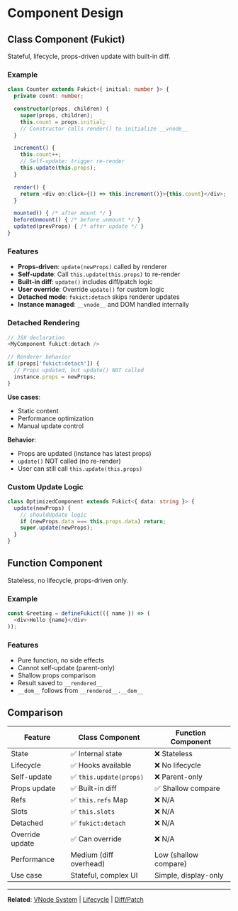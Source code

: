 # Component Design

## Class Component (Fukict)

Stateful, lifecycle, props-driven update with built-in diff.

### Example

```typescript
class Counter extends Fukict<{ initial: number }> {
  private count: number;

  constructor(props, children) {
    super(props, children);
    this.count = props.initial;
    // Constructor calls render() to initialize __vnode__
  }

  increment() {
    this.count++;
    // Self-update: trigger re-render
    this.update(this.props);
  }

  render() {
    return <div on:click={() => this.increment()}>{this.count}</div>;
  }

  mounted() { /* after mount */ }
  beforeUnmount() { /* before unmount */ }
  updated(prevProps) { /* after update */ }
}
```

### Features

- **Props-driven**: `update(newProps)` called by renderer
- **Self-update**: Call `this.update(this.props)` to re-render
- **Built-in diff**: `update()` includes diff/patch logic
- **User override**: Override `update()` for custom logic
- **Detached mode**: `fukict:detach` skips renderer updates
- **Instance managed**: `__vnode__` and DOM handled internally

### Detached Rendering

```typescript
// JSX declaration
<MyComponent fukict:detach />

// Renderer behavior
if (props['fukict:detach']) {
  // Props updated, but update() NOT called
  instance.props = newProps;
}
```

**Use cases**:

- Static content
- Performance optimization
- Manual update control

**Behavior**:

- Props are updated (instance has latest props)
- `update()` NOT called (no re-render)
- User can still call `this.update(this.props)`

### Custom Update Logic

```typescript
class OptimizedComponent extends Fukict<{ data: string }> {
  update(newProps) {
    // shouldUpdate logic
    if (newProps.data === this.props.data) return;
    super.update(newProps);
  }
}
```

## Function Component

Stateless, no lifecycle, props-driven only.

### Example

```typescript
const Greeting = defineFukict(({ name }) => (
  <div>Hello {name}</div>
));
```

### Features

- Pure function, no side effects
- Cannot self-update (parent-only)
- Shallow props comparison
- Result saved to `__rendered__`
- `__dom__` follows from `__rendered__.__dom__`

## Comparison

| Feature         | Class Component         | Function Component    |
| --------------- | ----------------------- | --------------------- |
| State           | ✅ Internal state       | ❌ Stateless          |
| Lifecycle       | ✅ Hooks available      | ❌ No lifecycle       |
| Self-update     | ✅ `this.update(props)` | ❌ Parent-only        |
| Props update    | ✅ Built-in diff        | ✅ Shallow compare    |
| Refs            | ✅ `this.refs` Map      | ❌ N/A                |
| Slots           | ✅ `this.slots`         | ❌ N/A                |
| Detached        | ✅ `fukict:detach`      | ❌ N/A                |
| Override update | ✅ Can override         | ❌ N/A                |
| Performance     | Medium (diff overhead)  | Low (shallow compare) |
| Use case        | Stateful, complex UI    | Simple, display-only  |

---

**Related**: [VNode System](./vnode-system.md) | [Lifecycle](./lifecycle.md) | [Diff/Patch](./diff-patch.md)
